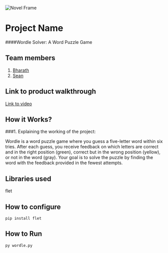 
![Novel Frame](https://github.com/TH-Activities/saturday-hack-night-template/assets/90635335/4c26e8ac-2dd1-4d75-8e1a-9f7585e3b381)


# Project Name
####Wordle Solver: A Word Puzzle Game
## Team members
1. [Bharath](https://github.com/MrWonder22)
2. [Sean](https://github.com/mrsean2005)
## Link to product walkthrough

[Link to video](https://youtu.be/JIhp8-aq2qg)
## How it Works?
###1. Explaining the working of the project:
   
   Wordle is a word puzzle game where you guess a five-letter word within six tries. After each guess, you receive feedback on which letters are correct and in the right position (green), correct but in the wrong position (yellow), or not in the word (gray). Your goal is to solve the puzzle by finding the word with the feedback provided in the fewest attempts.

## Libraries used
flet
## How to configure
```pip install flet```
## How to Run
```py wordle.py```
